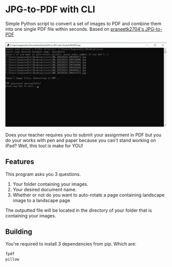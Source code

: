 # JPG-to-PDF with CLI
Simple Python script to convert a set of images to PDF and combine them into one single PDF file within seconds. Based on [praneetk2704's JPG-to-PDF](https://github.com/praneetk2704/JPG-to-PDF)
<br /><br />
![screenshot_1](/piktur/demonstration.png)

Does your teacher requires you to submit your assignment in PDF but you do your works with pen and paper because you can't stand working on iPad? Well, this tool is make for YOU! 

## Features
This program asks you 3 questions.
1. Your folder containing your images.
2. Your desired document name.
3. Whether or not do you want to auto-rotate a page containing landscape image to a landscape page

The outputted file will be located in the directory of your folder that is containing your images.

## Building
You're required to install 3 dependencies from pip. Which are:
```bash
fpdf
pillow
```



